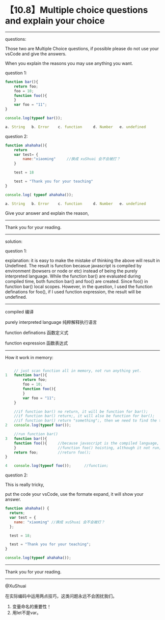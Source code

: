 # 【10.8】Multiple choice questions and explain your choice

---
questions:

Those two are Multiple Choice questions, if possible please do not use your vsCode and give the answers.

When you explain the reasons you may use anything you want.

question 1:

```javascript
function bar(){
    return foo;
    foo = 10;
    function foo(){
    }
    var foo = "11";
}

console.log(typeof bar());

a. String   b. Error    c. function     d. Number   e. undefined
```

question 2:

```javascript
function ahahaha(){
    return
    var test= {
        name:"xiaoming"     //换成 xuShuai 会不会被打？
    }

    test = 18

    test = "Thank you for your teaching"
}

console.log( typeof ahahaha());

a. String   b. Error    c. function     d. Number   e. undefined
```

Give your answer and explain the reason,

---

Thank you for your reading.

---

solution:

question 1:

explanation:    it is easy to make the mistake of thinking the above will result in Undefined. The result is function becasue javascript is compiled by environment (bowsers or node or etc) instead of being the purely interpreted language. While the function bar() are evaluated during compiled time, both function bar() and foo() are created. Since foo() in function bar() local scopes. However, in the question, I used the function definations  for foo(), if I used function expression, the result will be undefined.

---

 compiled       编译

 purely interpreted language    纯粹解释执行语言

 function definations 函数定义式

 function expression 函数表达式

---

How it work in memory:

```javascript

    // just scan function all in memory, not run anything yet.
1   function bar(){
        return foo;
        foo = 10;
        function foo(){
        }
        var foo = "11";
    }

    //if function bar() no return, it will be function for bar();
    //if function bar() return;, it will also be function for bar();
    //if function bar() return "something";, then we need to find the typeof "something"
2   console.log(typeof bar());

    //run function bar()
3   function bar(){
    function foo(){     //because javascript is the compiled language,
    }                   //function foo() hoisting, although it not run;
    return foo;         //return foo();
}

4   console.log(typeof foo());      //function;
```

question 2:

This is really tricky,

put the code your vsCode, use the formate expand, it will show your answer.

```javascript
function ahahaha() {
  return;
  var test = {
    name: "xiaoming" //换成 xuShuai 会不会被打？
  };

  test = 18;

  test = "Thank you for your teaching";
}

console.log(typeof ahahaha());
```

---

Thank you for your reading.

---

@XuShuai

在实际编码中运用两点技巧，这类问题永远不会困扰我们。

1. 变量命名的重要性！
1. 用let不是var。
